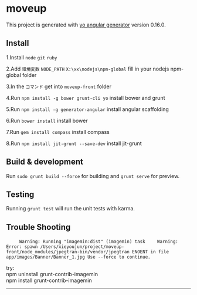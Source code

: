# moveup

This project is generated with [yo angular generator](https://github.com/yeoman/generator-angular)
version 0.16.0.

## Install

1.Install `node`  `git`  `ruby`

2.Add    `環境変数`    `NODE_PATH` `X:\xx\nodejs\npm-global`     fill in your nodejs npm-global folder

3.In the `コマンド` get into `moveup-front` folder

4.Run      `npm install -g bower grunt-cli yo`         install bower and grunt

5.Run      `npm install -g generator-angular`          install angular scaffolding

6.Run      `bower install`            install bower

7.Run       `gem install compass`     install compass

8.Run       `npm install jit-grunt --save-dev`     install jit-grunt


## Build & development

Run `sudo grunt build --force` for building and `grunt serve` for preview.

## Testing 

Running `grunt test` will run the unit tests with karma.


## Trouble Shooting  



`      Warning: Running "imagemin:dist" (imagemin) task  `
`    Warning: Error: spawn /Users/xieyoujun/project/moveup-front/node_modules/jpegtran-bin/vendor/jpegtran ENOENT in file app/images/Banner/Banner_1.jpg Use --force to continue. `


try:  
npm uninstall grunt-contrib-imagemin  
npm install grunt-contrib-imagemin  

---



